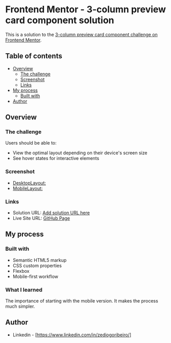 # Frontend Mentor - 3-column preview card component solution

This is a solution to the [3-column preview card component challenge on Frontend Mentor](https://www.frontendmentor.io/challenges/3column-preview-card-component-pH92eAR2-). 

## Table of contents

- [Overview](#overview)
  - [The challenge](#the-challenge)
  - [Screenshot](#screenshot)
  - [Links](#links)
- [My process](#my-process)
  - [Built with](#built-with)
- [Author](#author)


## Overview

### The challenge

Users should be able to:

- View the optimal layout depending on their device's screen size
- See hover states for interactive elements

### Screenshot

- [DesktopLayout:](screenshots/desktopVersion.png)
- [MobileLayout:](screenshots/mobileVersion.png)

### Links

- Solution URL: [Add solution URL here](https://your-solution-url.com)
- Live Site URL: [GitHub Page](https://zediogoribeiro.github.io/3-column-preview-card-component/)

## My process

### Built with

- Semantic HTML5 markup
- CSS custom properties
- Flexbox
- Mobile-first workflow


### What I learned

The importance of starting with the mobile version. It makes the process much simpler.

## Author

- Linkedin - [https://www.linkedin.com/in/zediogoribeiro/]

